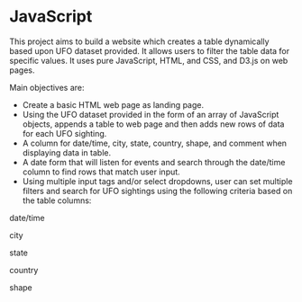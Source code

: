 # JavaScript
 
This project aims to build a website which creates a table dynamically based upon UFO dataset provided. It allows users to filter the table data for specific values. It uses pure JavaScript, HTML, and CSS, and D3.js on web pages.

Main objectives are:

  - Create a basic HTML web page as landing page.
  - Using the UFO dataset provided in the form of an array of JavaScript objects, appends a table to web page and then adds new rows of data for each UFO sighting.
  - A column for date/time, city, state, country, shape, and comment when displaying data in table.
  - A date form that will listen for events and search through the date/time column to find rows that match user input.
  - Using multiple input tags and/or select dropdowns, user can set multiple filters and search for UFO sightings using the following criteria based on the table columns:
   
   date/time
   
   city
   
   state
   
   country
   
   shape
